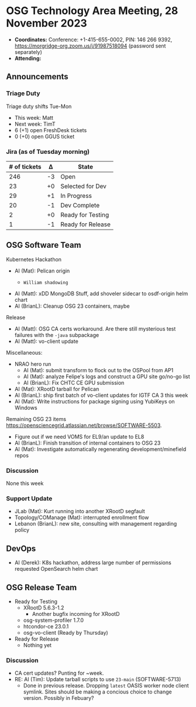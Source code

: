 # OSG Technology Area Meeting, 28 November 2023

-   **Coordinates:** Conference: +1-415-655-0002, PIN: 146 266 9392,
    <https://morgridge-org.zoom.us/j/91987518094> (password sent separately)
-   **Attending:**  

## Announcements

### Triage Duty

Triage duty shifts Tue-Mon

-   This week: Matt
-   Next week: TimT
-   6 (+1) open FreshDesk tickets
-   0 (+0) open GGUS ticket

### Jira (as of Tuesday morning)

| # of tickets | &Delta; | State             |
|--------------|---------|-------------------|
| 246          | -3      | Open              |
| 23           | +0      | Selected for Dev  |
| 29           | +1      | In Progress       |
| 20           | -1      | Dev Complete      |
| 2            | +0      | Ready for Testing |
| 1            | -1      | Ready for Release |

## OSG Software Team

Kubernetes Hackathon
-   AI (Mat): Pelican origin
    -     William shadowing
-   AI (Matt): xDD MongoDB Stuff, add shoveler sidecar to osdf-origin helm chart
-   AI (BrianL): Cleanup OSG 23 containers, maybe

Release
-   AI (Matt): OSG CA certs workaround. Are there still mysterious test failures with the `-java` subpackage
-   AI (Matt): vo-client update

Miscellaneous:
-   NRAO hero run
    -   AI (Mat): submit transform to flock out to the OSPool from AP1
    -   AI (Mat): analyze Felipe's logs and construct a GPU site go/no-go list
    -   AI (BrianL): Fix CHTC CE GPU submission
-   AI (Mat): XRootD tarball for Pelican
-   AI (BrianL): ship first batch of vo-client updates for IGTF CA 3 this week
-   AI (Mat): Write instructions for package signing using YubiKeys on Windows

Remaining OSG 23 items <https://opensciencegrid.atlassian.net/browse/SOFTWARE-5503>.
-   Figure out if we need VOMS for EL9/an update to EL8
-   AI (BrianL): Finish transition of internal containers to OSG 23
-   AI (Mat): Investigate automatically regenerating development/minefield repos

### Discussion

None this week

### Support Update

-    JLab (Mat): Kurt running into another XRootD segfault
-    Topology/COManage (Mat): interrupted enrollment flow
-    Lebanon (BrianL): new site, consulting with management regarding policy

## DevOps

-   AI (Derek): K8s hackathon, address large number of permissions requested OpenSearch helm chart

## OSG Release Team

-   Ready for Testing
    -   XRootD 5.6.3-1.2
        -   Another bugfix incoming for XRootD
    -   osg-system-profiler 1.7.0
    -   htcondor-ce 23.0.1
    -   osg-vo-client (Ready by Thursday)
-   Ready for Release
    -   Nothing yet
 
### Discussion
-   CA cert updates? Punting for ~week.
-   RE: AI (Tim): Update tarball scripts to use `23-main` (SOFTWARE-5713)
    -    Done in previous release. Dropping `latest` OASIS worker node client symlink. Sites should be making a concious choice to change version. Possibly in Febuary? 

